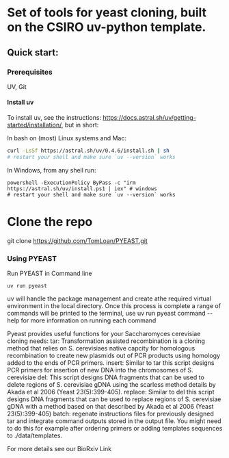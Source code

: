 # Set of tools for yeast cloning, built on the CSIRO uv-python template. 

## Quick start:

### Prerequisites

UV, Git

#### Install uv

To install uv, see the instructions: https://docs.astral.sh/uv/getting-started/installation/, but in short:

In bash on (most) Linux systems and Mac:
```bash
curl -LsSf https://astral.sh/uv/0.4.6/install.sh | sh
# restart your shell and make sure `uv --version` works
```

In Windows, from any shell run:
```shell
powershell -ExecutionPolicy ByPass -c "irm https://astral.sh/uv/install.ps1 | iex" # windows
# restart your shell and make sure `uv --version` works
```

# Clone the repo
git clone https://github.com/TomLoan/PYEAST.git

### Using PYEAST 

Run PYEAST in Command line
```shell
uv run pyeast
```
uv will handle the package management and create athe required virtual environment in the local directory. 
Once this process is complete a range of commands will be printed to the terminal, use uv run pyeast command --help for more information on running each command

Pyeast provides  useful functions for  your Saccharomyces cerevisiae cloning needs: 
tar: Transformation assisted recombination is a cloning method that relies on S. cerevisiaes native capcity for homologous recombination to create new plasmids out of PCR products using homology added to the ends of PCR primers. 
insert: Similar to tar this script designs PCR primers for insertion of new DNA into the chromosomes of S. cerevisiae 
del: This script designs DNA fragments that can be used to delete regions of S. cerevisiae gDNA using the scarless method details by Akada et al 2006 (Yeast 23(5):399-405). 
replace: Similar to del this script designs DNA fragments that can be used to replace regions of S. cerevisiae gDNA with a method based on that described by Akada et al 2006 (Yeast 23(5):399-405)
batch: regenate instructions files for previously designed tar and integrate command outputs stored in the output file. You might need to do this for example after ordering primers or adding templates sequences to ./data/templates. 

For more details see our BioRxiv 
Link

